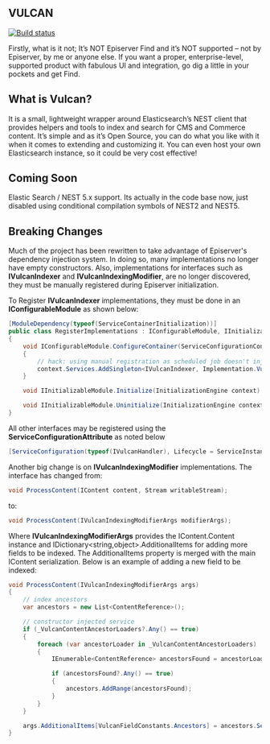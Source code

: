 VULCAN
------

[![Build status](https://ci.appveyor.com/api/projects/status/4266xwr9m0caeb4t?svg=true)](https://ci.appveyor.com/project/dan-matthews/vulcan)

Firstly, what is it not; It’s NOT Episerver Find and it’s NOT supported – not by Episerver, by me or anyone else. If you want a proper, enterprise-level, supported product with fabulous UI and integration, go dig a little in your pockets and get Find. 

## What is Vulcan?
It is a small, lightweight wrapper around Elasticsearch’s NEST client that provides helpers and tools to index and search for CMS and Commerce content. It’s simple and as it’s Open Source, you can do what you like with it when it comes to extending and customizing it. You can even host your own Elasticsearch instance, so it could be very cost effective!

## Coming Soon

Elastic Search / NEST 5.x support. Its actually in the code base now, just disabled using conditional compilation symbols of NEST2 and NEST5.

## Breaking Changes

Much of the project has been rewritten to take advantage of Episerver's dependency injection system. In doing so, many implementations no longer have empty constructors. Also, implementations for interfaces such as **IVulcanIndexer** and **IVulcanIndexingModifier**, are no longer discovered, they must be manually registered during Episerver initialization.

To Register **IVulcanIndexer** implementations, they must be done in an **IConfigurableModule** as shown below:

```cs
[ModuleDependency(typeof(ServiceContainerInitialization))]
public class RegisterImplementations : IConfigurableModule, IInitializableModule
{
    void IConfigurableModule.ConfigureContainer(ServiceConfigurationContext context)
    {
        // hack: using manual registration as scheduled job doesn't inject otherwise
        context.Services.AddSingleton<IVulcanIndexer, Implementation.VulcanCmsIndexer>();
    }

    void IInitializableModule.Initialize(InitializationEngine context) { }

    void IInitializableModule.Uninitialize(InitializationEngine context) { }
}
```

All other interfaces may be registered using the **ServiceConfigurationAttribute** as noted below

```cs
[ServiceConfiguration(typeof(IVulcanHandler), Lifecycle = ServiceInstanceScope.Singleton)]
```

Another big change is on **IVulcanIndexingModifier** implementations. The interface has changed from:

```cs
void ProcessContent(IContent content, Stream writableStream);
```

to:

```cs
void ProcessContent(IVulcanIndexingModifierArgs modifierArgs);
```

Where **IVulcanIndexingModifierArgs** provides the IContent.Content instance and IDictionary<string,object>.AdditionalItems for adding more fields to be indexed. The AdditionalItems property is merged with the main IContent serialization. Below is an example of adding a new field to be indexed:

```cs
void ProcessContent(IVulcanIndexingModifierArgs args)
{
    // index ancestors
    var ancestors = new List<ContentReference>();

    // constructor injected service
    if (_VulcanContentAncestorLoaders?.Any() == true)
    {
        foreach (var ancestorLoader in _VulcanContentAncestorLoaders)
        {
            IEnumerable<ContentReference> ancestorsFound = ancestorLoader.GetAncestors(args.Content);

            if (ancestorsFound?.Any() == true)
            {
                ancestors.AddRange(ancestorsFound);
            }
        }
    }

    args.AdditionalItems[VulcanFieldConstants.Ancestors] = ancestors.Select(x => x.ToReferenceWithoutVersion()).Distinct();
}
```